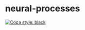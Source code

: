 # neural-processes

[![Code style: black](https://img.shields.io/badge/code%20style-black-000000.svg)](https://github.com/psf/black)
